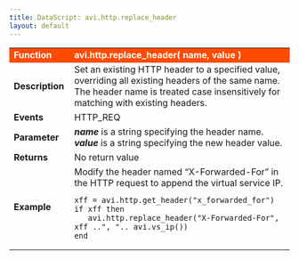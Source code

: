 ```yaml
---
title: DataScript: avi.http.replace_header
layout: default
---
```

<table class="table table-hover"> 
 <tbody> 
  <tr bgcolor="ff4b00"> 
   <td width="100"> <font size="3" color="white"><strong>Function</strong></font> </td> 
   <td width="600"><font color="white"><b>avi.http.replace_header( name, value )</b></font></td> 
  </tr> 
  <tr> 
   <td width="100"> <font size="3"><strong>Description</strong></font> </td> 
   <td width="600">Set an existing HTTP header to a specified value, overriding all existing headers of the same name. The header name is treated case insensitively for matching with existing headers.</td> 
  </tr> 
  <tr> 
   <td width="100"> <font size="3"><strong>Events</strong></font> </td> 
   <td width="600">HTTP_REQ</td> 
  </tr> 
  <tr> 
   <td width="100"> <font size="3"><strong>Parameter</strong></font> </td> 
   <td width="600"><strong><em>name</em> </strong>is a string specifying the header name.<br> <em><strong>value</strong> </em>is a string specifying the new header value.</td> 
  </tr> 
  <tr> 
   <td width="100"> <font size="3"><strong>Returns</strong></font> </td> 
   <td width="600">No return value</td> 
  </tr> 
  <tr> 
   <td width="100"> <font size="3"><strong>Example</strong></font> </td> 
   <td width="600">Modify the header named “X-Forwarded-For” in the HTTP request to append the virtual service IP.<br> 
    <!-- Crayon Syntax Highlighter v2.7.1 --> <pre><code class="language-lua">xff = avi.http.get_header("x_forwarded_for")
if xff then
   avi.http.replace_header("X-Forwarded-For", xff ..", ".. avi.vs_ip())
end</code></pre> 
    <!-- [Format Time: 0.0031 seconds] --> </td> 
  </tr> 
 </tbody> 
</table>